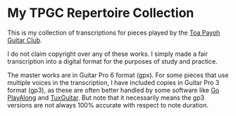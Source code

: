 # My TPGC Repertoire Collection

This is my collection of transcriptions for pieces played by the [Toa Payoh Guitar Club](http://tpgc.org/wp/).

I do not claim copyright over any of these works. I simply made a fair transcription into a digital format for the purposes of study and practice.

The master works are in Guitar Pro 6 format (gpx). For some pieces that use multiple voices in the transcription, I have included copies in Guitar Pro 3 format (gp3), as these are often better handled by some software like [Go PlayAlong](http://www.goplayalong.com/) and [TuxGuitar](http://tuxguitar.herac.com.ar/). But note that it necessarily means the gp3 versions are not always 100% accurate with respect to note duration.
